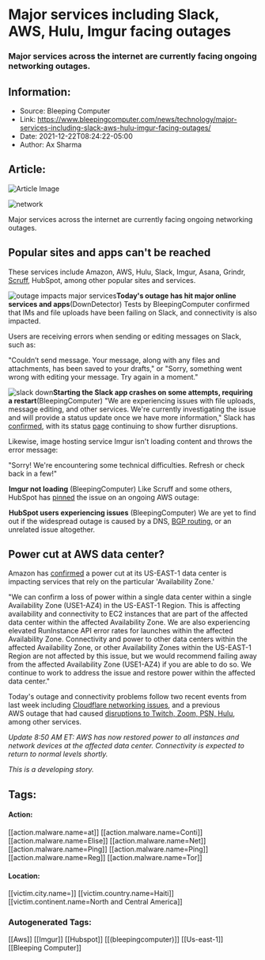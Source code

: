 # Major services including Slack, AWS, Hulu, Imgur facing outages
### Major services across the internet are currently facing ongoing networking outages.

## Information:
+ Source: Bleeping Computer
+ Link: https://www.bleepingcomputer.com/news/technology/major-services-including-slack-aws-hulu-imgur-facing-outages/
+ Date: 2021-12-22T08:24:22-05:00
+ Author: Ax Sharma


## Article:
![Article Image](https://www.bleepstatic.com/content/hl-images/2020/08/30/network-routing.jpg)

![network](https://www.bleepstatic.com/content/hl-images/2020/08/30/network-routing.jpg)


Major services across the internet are currently facing ongoing networking outages.


Popular sites and apps can't be reached
---------------------------------------


These services include Amazon, AWS, Hulu, Slack, Imgur, Asana, Grindr, [Scruff](http://web.archive.org/web/20211222135054/https://status.scruff.com/), HubSpot, among other popular sites and services.



![outage impacts major services](https://www.bleepstatic.com/images/news/u/1164866/2021/Dec-2021/dec-outage/services-down.jpg)**Today's outage has hit major online services and apps**(DownDetector)
Tests by BleepingComputer confirmed that IMs and file uploads have been failing on Slack, and connectivity is also impacted.


Users are receiving errors when sending or editing messages on Slack, such as: 


"Couldn’t send message. Your message, along with any files and attachments, has been saved to your drafts," or "Sorry, something went wrong with editing your message. Try again in a moment."



![slack down](https://www.bleepstatic.com/images/news/u/1164866/2021/Dec-2021/dec-outage/slack-down.jpg)**Starting the Slack app crashes on some attempts, requiring a restart**(BleepingComputer)
"We are experiencing issues with file uploads, message editing, and other services. We're currently investigating the issue and will provide a status update once we have more information," Slack has [confirmed](https://status.slack.com/2021-12/a17eae991fdc437d), with its status [page](https://status.slack.com/) continuing to show further disruptions. 


Likewise, image hosting service Imgur isn't loading content and throws the error message:


"Sorry! We're encountering some technical difficulties. Refresh or check back in a few!"



![Imgur down](data:image/gif;base64,R0lGODlhAQABAAAAACH5BAEKAAEALAAAAAABAAEAAAICTAEAOw==)**Imgur not loading** (BleepingComputer)
Like Scruff and some others, HubSpot has [pinned](http://status.hubspot.com/incidents/2y0cclvtbw53) the issue on an ongoing AWS outage:



![HubSpot down](data:image/gif;base64,R0lGODlhAQABAAAAACH5BAEKAAEALAAAAAABAAEAAAICTAEAOw==)**HubSpot users experiencing issues** (BleepingComputer)
We are yet to find out if the widespread outage is caused by a DNS, [BGP routing](https://www.bleepingcomputer.com/news/security/major-bgp-leak-disrupts-thousands-of-networks-globally/), or an unrelated issue altogether.


Power cut at AWS data center?
-----------------------------


Amazon has [confirmed](https://status.aws.amazon.com/rss/ec2-us-east-1.rss) a power cut at its US-EAST-1 data center is impacting services that rely on the particular 'Availability Zone.'


"We can confirm a loss of power within a single data center within a single Availability Zone (USE1-AZ4) in the US-EAST-1 Region. This is affecting availability and connectivity to EC2 instances that are part of the affected data center within the affected Availability Zone. We are also experiencing elevated RunInstance API error rates for launches within the affected Availability Zone. Connectivity and power to other data centers within the affected Availability Zone, or other Availability Zones within the US-EAST-1 Region are not affected by this issue, but we would recommend failing away from the affected Availability Zone (USE1-AZ4) if you are able to do so. We continue to work to address the issue and restore power within the affected data center."


Today's outage and connectivity problems follow two recent events from last week including [Cloudflare networking issues](https://www.bleepingcomputer.com/news/technology/cloudflare-is-experiencing-widespread-latency-and-timeouts/), and a previous AWS outage that had caused [disruptions to Twitch, Zoom, PSN, Hulu](https://www.bleepingcomputer.com/news/technology/aws-down-again-outage-impacts-twitch-zoom-psn-hulu-others/), among other services.


*Update 8:50 AM ET: AWS has now restored power to all instances and network devices at the affected data center. Connectivity is expected to return to normal levels shortly.*


*This is a developing story.*





## Tags:

#### Action:
[[action.malware.name=at]] [[action.malware.name=Conti]] [[action.malware.name=Elise]] [[action.malware.name=Net]] [[action.malware.name=Ping]] [[action.malware.name=Ping]] [[action.malware.name=Reg]] [[action.malware.name=Tor]]

#### Location:
[[victim.city.name=]] [[victim.country.name=Haiti]] [[victim.continent.name=North and Central America]]

### Autogenerated Tags:
[[Aws]] [[Imgur]] [[Hubspot]] [[(bleepingcomputer)]] [[Us-east-1]] [[Bleeping Computer]]

